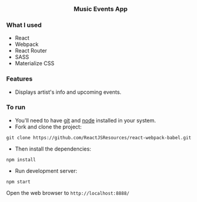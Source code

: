 
<p align="center">
    <h3 align="center">Music Events App<br></h3>
</p>

### What I used

* React 
* Webpack
* React Router
* SASS
* Materialize CSS

### Features

* Displays artist's info and upcoming events.

### To run

* You'll need to have [git](https://git-scm.com/) and [node](https://nodejs.org/en/) installed in your system.
* Fork and clone the project:

```
git clone https://github.com/ReactJSResources/react-webpack-babel.git
```

* Then install the dependencies:

```
npm install
```

* Run development server:

```
npm start
```

Open the web browser to `http://localhost:8888/`
